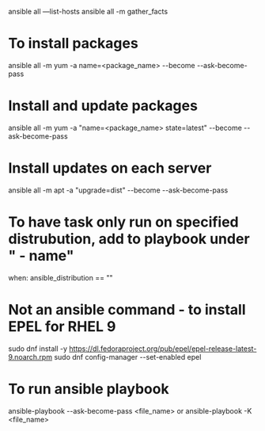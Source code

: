 ansible all —list-hosts
ansible all -m gather_facts

# To install packages
ansible all -m yum -a name=<package_name> --become --ask-become-pass

# Install and update packages
ansible all -m yum -a "name=<package_name> state=latest" --become --ask-become-pass

# Install updates on each server
ansible all -m apt -a "upgrade=dist" --become --ask-become-pass

# To have task only run on specified distrubution, add to playbook under " - name"
when: ansible_distribution == "<distro>"

# Not an ansible command - to install EPEL for RHEL 9
sudo dnf install -y https://dl.fedoraproject.org/pub/epel/epel-release-latest-9.noarch.rpm
sudo dnf config-manager --set-enabled epel

# To run ansible playbook
ansible-playbook --ask-become-pass <file_name>     or
ansible-playbook -K <file_name>
